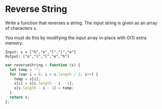 # Reverse String

Write a function that reverses a string. The input string is given as an array of characters s.

You must do this by modifying the input array in-place with O(1) extra memory.

```
Input: s = ["h","e","l","l","o"]
Output: ["o","l","l","e","h"]
```

```js
var reverseString = function (s) {
  let temp = "";
  for (var i = 0; i < s.length / 2; i++) {
    temp = s[i];
    s[i] = s[s.length - i - 1];
    s[s.length - i - 1] = temp;
  }
  return s;
};
```
